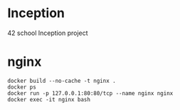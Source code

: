 # Inception
42 school Inception project



# nginx

```
docker build --no-cache -t nginx .
docker ps
docker run -p 127.0.0.1:80:80/tcp --name nginx nginx
docker exec -it nginx bash
```

